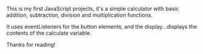 This is my first JavaScript projects, it's a simple calculator with basic addition, subtraction, division and multiplication functions.

It uses eventListeners for the button elements, and the display...displays the contents of the calculate variable.

Thanks for reading!
